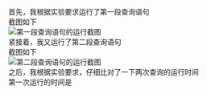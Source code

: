 首先，我根据实验要求运行了第一段查询语句
<br>
截图如下
<br>
![第一段查询语句的运行截图](https://github.com/phf449540929/Oracle/blob/master/test1/20181010095707.png)
<br>
紧接着，我又运行了第二段查询语句
<br>
截图如下
<br>
![第二段查询语句的运行截图](https://github.com/phf449540929/Oracle/blob/master/test1/20181010095729.png)
<br>
之后，我根据实验要求，仔细比对了一下两次查询的运行时间
<br>
第一次运行的时间是
